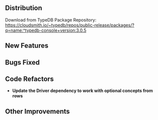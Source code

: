 ## Distribution

Download from TypeDB Package Repository: https://cloudsmith.io/~typedb/repos/public-release/packages/?q=name:^typedb-console+version:3.0.5


## New Features
  

## Bugs Fixed


## Code Refactors
- **Update the Driver dependency to work with optional concepts from rows**


## Other Improvements

